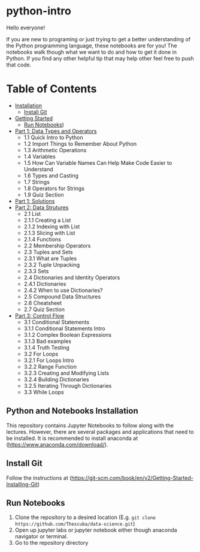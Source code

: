 # python-intro
Hello everyone!

If you are new to programing or just trying to get a better understanding of the Python programming language, these notebooks are for you! The notebooks walk though what we want to do and how to get it done in Python. If you find any other helpful tip that may help other feel free to push that code.

Table of Contents
=================

  * [Installation](#notebooks-installation)
    * [Install Git](#install-git)
  * [Getting Started](#getting-started)
    * [Run Notebooks](#run-notebooks))
  * [Part 1: Data Types and Operators](Intro-Data-Types-and-Operators.ipynb)
      * 1.1 Quick Intro to Python
      * 1.2 Import Things to Remember About Python
      * 1.3 Arithmetic Operations
      * 1.4 Variables
      * 1.5 How Can Variable Names Can Help Make Code Easier to Understand
      * 1.6 Types and Casting
      * 1.7 Strings
      * 1.8 Operators for Strings
      * 1.9 Quiz Section
  * [Part 1: Solutions](Intro-Data-Types-and-Operators-Solution.ipynb)
  * [Part 2: Data Strutures](Data-Structures.ipynb)
      * 2.1 List
       * 2.1.1 Creating a List
       * 2.1.2 Indexing with List
       * 2.1.3 Slicing with List
       * 2.1.4 Functions
      * 2.2 Membership Operators
      * 2.3 Tuples and Sets
       * 2.3.1 What are Tuples
       * 2.3.2 Tuple Unpacking
       * 2.3.3 Sets
      * 2.4 Dictionaries and Identity Operators
       * 2.4.1 Dictionaries
       * 2.4.2 When to use Dictionaries?
      * 2.5 Compound Data Structures
      * 2.6 Cheatsheet
      * 2.7 Quiz Section
   * [Part 3: Control Flow](Control-Flow.ipynb)
      * 3.1 Conditional Statements
       * 3.1.1 Conditional Statements Intro
       * 3.1.2 Complex Boolean Expressions
       * 3.1.3 Bad examples
       * 3.1.4 Truth Testing
      * 3.2 For Loops
       * 3.2.1 For Loops Intro
       * 3.2.2 Range Function
       * 3.2.3 Creating and Modifying Lists
       * 3.2.4 Building Dictionaries
       * 3.2.5 Iterating Through Dictionaries
      * 3.3 While Loops


## Python and Notebooks Installation
This repository contains Jupyter Notebooks to follow along with the lectures. However, there are several
packages and applications that need to be installed. It is recommended to install anaconda at (https://www.anaconda.com/download/).

## Install Git
Follow the instructions at (https://git-scm.com/book/en/v2/Getting-Started-Installing-Git)

## Run Notebooks
1. Clone the repository to a desired location (E.g. `git clone https://github.com/Thescuba/data-science.git`)
2. Open up jupyter labs or jupyter notebook either though anaconda navigator or terminal. 
3. Go to the repository directory
